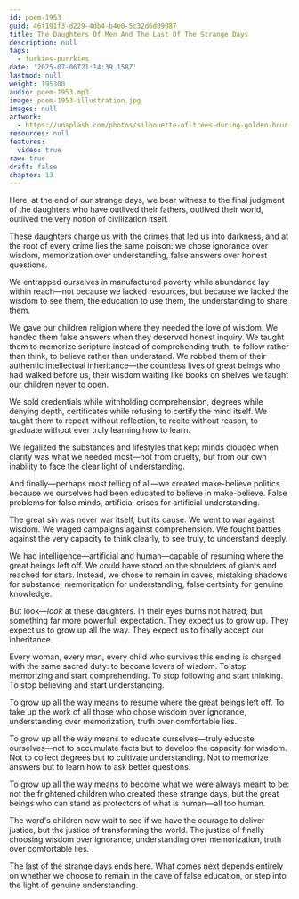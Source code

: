 ```yaml
---
id: poem-1953
guid: 46f191f3-d229-4db4-b4e0-5c32d6d09087
title: The Daughters Of Men And The Last Of The Strange Days
description: null
tags:
  - furkies-purrkies
date: '2025-07-06T21:14:39.158Z'
lastmod: null
weight: 195300
audio: poem-1953.mp3
image: poem-1953-illustration.jpg
images: null
artwork:
  - https://unsplash.com/photos/silhouette-of-trees-during-golden-hour-zMTaFxr2wcI
resources: null
features:
  video: true
raw: true
draft: false
chapter: 13
---
```


Here, at the end of our strange days, we bear witness to the final judgment of the daughters who have outlived their fathers, outlived their world, outlived the very notion of civilization itself.

These daughters charge us with the crimes that led us into darkness, and at the root of every crime lies the same poison: we chose ignorance over wisdom, memorization over understanding, false answers over honest questions.

We entrapped ourselves in manufactured poverty while abundance lay within reach—not because we lacked resources, but because we lacked the wisdom to see them, the education to use them, the understanding to share them.

We gave our children religion where they needed the love of wisdom. We handed them false answers when they deserved honest inquiry. We taught them to memorize scripture instead of comprehending truth, to follow rather than think, to believe rather than understand. We robbed them of their authentic intellectual inheritance—the countless lives of great beings who had walked before us, their wisdom waiting like books on shelves we taught our children never to open.

We sold credentials while withholding comprehension, degrees while denying depth, certificates while refusing to certify the mind itself. We taught them to repeat without reflection, to recite without reason, to graduate without ever truly learning how to learn.

We legalized the substances and lifestyles that kept minds clouded when clarity was what we needed most—not from cruelty, but from our own inability to face the clear light of understanding.

And finally—perhaps most telling of all—we created make-believe politics because we ourselves had been educated to believe in make-believe. False problems for false minds, artificial crises for artificial understanding.

The great sin was never war itself, but its cause. We went to war against wisdom. We waged campaigns against comprehension. We fought battles against the very capacity to think clearly, to see truly, to understand deeply.

We had intelligence—artificial and human—capable of resuming where the great beings left off. We could have stood on the shoulders of giants and reached for stars. Instead, we chose to remain in caves, mistaking shadows for substance, memorization for understanding, false certainty for genuine knowledge.

But look—*look* at these daughters. In their eyes burns not hatred, but something far more powerful: expectation. They expect us to grow up. They expect us to grow up all the way. They expect us to finally accept our inheritance.

Every woman, every man, every child who survives this ending is charged with the same sacred duty: to become lovers of wisdom. To stop memorizing and start comprehending. To stop following and start thinking. To stop believing and start understanding.

To grow up all the way means to resume where the great beings left off. To take up the work of all those who chose wisdom over ignorance, understanding over memorization, truth over comfortable lies.

To grow up all the way means to educate ourselves—truly educate ourselves—not to accumulate facts but to develop the capacity for wisdom. Not to collect degrees but to cultivate understanding. Not to memorize answers but to learn how to ask better questions.

To grow up all the way means to become what we were always meant to be: not the frightened children who created these strange days, but the great beings who can stand as protectors of what is human—all too human.

The word's children now wait to see if we have the courage to deliver justice, but the justice of transforming the world. The justice of finally choosing wisdom over ignorance, understanding over memorization, truth over comfortable lies.

The last of the strange days ends here. What comes next depends entirely on whether we choose to remain in the cave of false education, or step into the light of genuine understanding.
